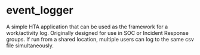 # event_logger

A simple HTA application that can be used as the framework for a work/activity log. Originally designed for use in SOC or Incident Response groups. If run from a shared location, multiple users can log to the same csv file simultaneously.
